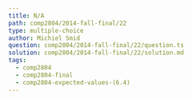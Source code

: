 ```yaml
---
title: N/A
path: comp2804/2014-fall-final/22
type: multiple-choice
author: Michiel Smid
question: comp2804/2014-fall-final/22/question.ts
solution: comp2804/2014-fall-final/22/solution.md
tags:
  - comp2804
  - comp2804-final
  - comp2804-expected-values-(6.4)
---
```

